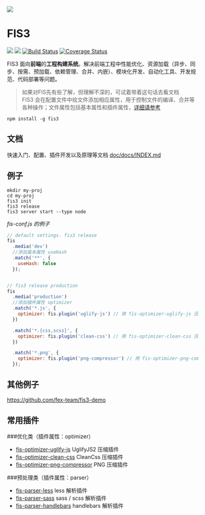 ![](https://raw.githubusercontent.com/fex-team/fis3/master/doc/logo.png)

# FIS3
![](https://img.shields.io/npm/v/fis3.svg) ![](https://img.shields.io/npm/dm/fis3.svg)
[![Build Status](https://travis-ci.org/fex-team/fis3.svg?branch=master)](https://travis-ci.org/fex-team/fis3)
[![Coverage Status](https://coveralls.io/repos/fex-team/fis3/badge.svg?branch=master&service=github)](https://coveralls.io/github/fex-team/fis3?branch=master)

FIS3 面向**前端**的**工程构建系统**。解决前端工程中性能优化、资源加载（异步、同步、按需、预加载、依赖管理、合并、内嵌）、模块化开发、自动化工具、开发规范、代码部署等问题。

> 如果对FIS先有些了解，但理解不深的，可试着带着这句话去看文档 <br>
> FIS3 会在配置文件中给文件添加相应属性，用于控制文件的编译、合并等各种操作；文件属性包括基本属性和插件属性，[详细请参考](https://github.com/fex-team/fis3/blob/master/doc/docs/api/config-props.md#文件属性)

```
npm install -g fis3
```

## 文档

快速入门、配置、插件开发以及原理等文档 [doc/docs/INDEX.md](doc/docs/INDEX.md)

## 例子

```
mkdir my-proj
cd my-proj
fis3 init
fis3 release
fis3 server start --type node
```

*fis-conf.js 的例子*

```js
// default settings. fis3 release
fis
  .media('dev')
  //添加基本属性 useHash
  .match('**', {
    useHash: false
  });


// fis3 release production
fis
  .media('production')
  //添加插件属性 optimizer
  .match('*.js', {
    optimizer: fis.plugin('uglify-js') // 用 fis-optimizer-uglify-js 压缩 js
  })

  .match('*.{css,scss}', {
    optimizer: fis.plugin('clean-css') // 用 fis-optimizer-clean-css 压缩 css
  })

  .match('*.png', {
    optimizer: fis.plugin('png-compressor') // 用 fis-optimizer-png-compressor 压缩 png 图片
  });
```

## 其他例子

https://github.com/fex-team/fis3-demo

## 常用插件

###优化类（插件属性：optimizer）
- [fis-optimizer-uglify-js](https://www.npmjs.com/package/fis-optimizer-uglify-js) UglifyJS2 压缩插件
- [fis-optimizer-clean-css](https://www.npmjs.com/package/fis-optimizer-clean-css) CleanCss  压缩插件
- [fis-optimizer-png-compressor](https://www.npmjs.com/package/fis-optimizer-png-compressor) PNG 压缩插件

###预处理类（插件属性：parser）
- [fis-parser-less](https://www.npmjs.com/package/fis-parser-less) less 解析插件
- [fis-parser-sass](https://www.npmjs.com/package/fis-parser-sass) sass / scss 解析插件
- [fis-parser-handlebars](https://www.npmjs.com/package/fis-parser-handlebars) handlebars 解析插件
